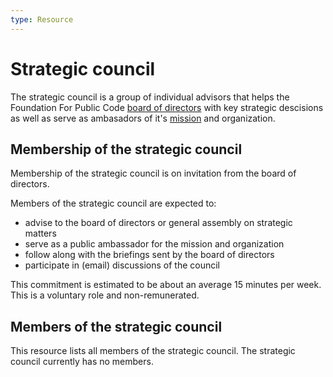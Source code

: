 ```yaml
---
type: Resource
---
```


# Strategic council

The strategic council is a group of individual advisors that helps the Foundation For Public Code [board of directors](../organization/governance-model.md#board-of-directors) with key strategic descisions as well as serve as ambasadors of it's [mission](mission.md) and organization.

## Membership of the strategic council

Membership of the strategic council is on invitation from the board of directors.

Members of the strategic council are expected to:

* advise to the board of directors or general assembly on strategic matters
* serve as a public ambassador for the mission and organization
* follow along with the briefings sent by the board of directors
* participate in (email) discussions of the council

This commitment is estimated to be about an average 15 minutes per week.
This is a voluntary role and non-remunerated.

## Members of the strategic council

This resource lists all members of the strategic council.
The strategic council currently has no members.
